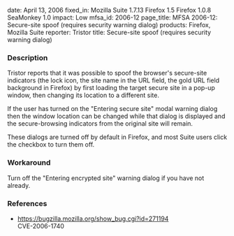 date: April 13, 2006
fixed_in: Mozilla Suite 1.7.13
          Firefox 1.5
          Firefox 1.0.8
          SeaMonkey 1.0
impact: Low
mfsa_id: 2006-12
page_title: MFSA 2006-12: Secure-site spoof (requires security warning dialog)
products: Firefox, Mozilla Suite
reporter: Tristor
title: Secure-site spoof (requires security warning dialog)

<h3>Description</h3>

<p>Tristor reports that it was possible to spoof the browser's secure-site
indicators (the lock icon, the site name in the URL field, the gold URL
field background in Firefox) by first loading the target secure site
in a pop-up window, then changing its location to a different site.</p>

<p>If the user has turned on the "Entering secure site" modal warning dialog
then the window location can be changed while that dialog is displayed
and the secure-browsing indicators from the original site will remain.</p>

<p>These dialogs are turned off by default in Firefox, and most Suite users
click the checkbox to turn them off.</p>

<h3>Workaround</h3>

<p>Turn off the "Entering encrypted site" warning dialog if you have not already.</p>

<h3>References</h3>

<ul>
<li><a href="https://bugzilla.mozilla.org/show_bug.cgi?id=271194">
https://bugzilla.mozilla.org/show_bug.cgi?id=271194</a><br/>
CVE-2006-1740</li>
</ul>



